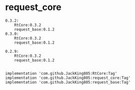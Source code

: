 # request_core
    0.3.2:
        RtCore:0.3.2
        request_base:0.1.2
    0.3.0:
        RtCore:0.3.2
        request_base:0.1.2

    0.2.9:
        RtCore:0.3.2
        request_base:0.1.2
 

    implementation 'com.github.JackKing805:RtCore:Tag'
	implementation 'com.github.JackKing805:request_core:Tag'
    implementation 'com.github.JackKing805:request_base:Tag'
